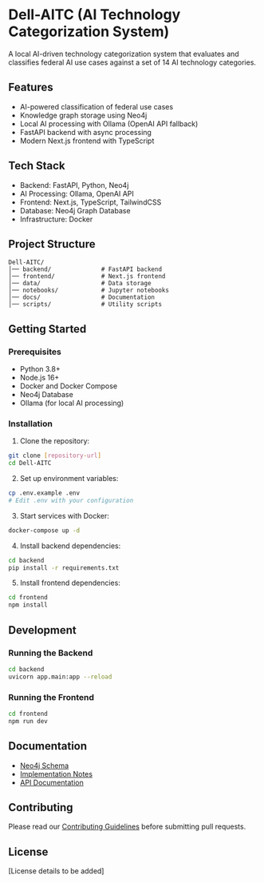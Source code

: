 # Dell-AITC (AI Technology Categorization System)

A local AI-driven technology categorization system that evaluates and classifies federal AI use cases against a set of 14 AI technology categories.

## Features
- AI-powered classification of federal use cases
- Knowledge graph storage using Neo4j
- Local AI processing with Ollama (OpenAI API fallback)
- FastAPI backend with async processing
- Modern Next.js frontend with TypeScript

## Tech Stack
- Backend: FastAPI, Python, Neo4j
- AI Processing: Ollama, OpenAI API
- Frontend: Next.js, TypeScript, TailwindCSS
- Database: Neo4j Graph Database
- Infrastructure: Docker

## Project Structure
```
Dell-AITC/
│── backend/              # FastAPI backend
│── frontend/             # Next.js frontend
│── data/                 # Data storage
│── notebooks/            # Jupyter notebooks
│── docs/                 # Documentation
│── scripts/              # Utility scripts
```

## Getting Started

### Prerequisites
- Python 3.8+
- Node.js 16+
- Docker and Docker Compose
- Neo4j Database
- Ollama (for local AI processing)

### Installation

1. Clone the repository:
```bash
git clone [repository-url]
cd Dell-AITC
```

2. Set up environment variables:
```bash
cp .env.example .env
# Edit .env with your configuration
```

3. Start services with Docker:
```bash
docker-compose up -d
```

4. Install backend dependencies:
```bash
cd backend
pip install -r requirements.txt
```

5. Install frontend dependencies:
```bash
cd frontend
npm install
```

## Development

### Running the Backend
```bash
cd backend
uvicorn app.main:app --reload
```

### Running the Frontend
```bash
cd frontend
npm run dev
```

## Documentation
- [Neo4j Schema](docs/neo4j/neo4j_schema_documentation.md)
- [Implementation Notes](docs/implementation.md)
- [API Documentation](docs/api.md)

## Contributing
Please read our [Contributing Guidelines](CONTRIBUTING.md) before submitting pull requests.

## License
[License details to be added]
